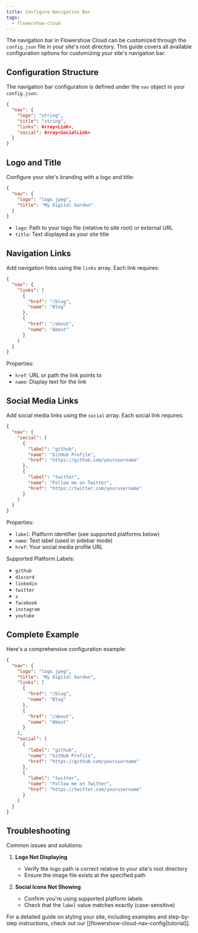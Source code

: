 ```yaml
---
title: Configure Navigation Bar
tags:
  - flowershow-cloud
---
```


The navigation bar in Flowershow Cloud can be customized through the `config.json` file in your site's root directory. This guide covers all available configuration options for customizing your site's navigation bar.

## Configuration Structure

The navigation bar configuration is defined under the `nav` object in your `config.json`:

```json
{
  "nav": {
    "logo": "string",
    "title": "string",
    "links": Array<Link>,
    "social": Array<SocialLink>
  }
}
```

## Logo and Title

Configure your site's branding with a logo and title:

```json
{
  "nav": {
    "logo": "logo.jpeg",
    "title": "My Digital Garden"
  }
}
```

- `logo`: Path to your logo file (relative to site root) or external URL
- `title`: Text displayed as your site title

## Navigation Links

Add navigation links using the `links` array. Each link requires:

```json
{
  "nav": {
    "links": [
      {
        "href": "/blog",
        "name": "Blog"
      },
      {
        "href": "/about",
        "name": "About"
      }
    ]
  }
}
```

Properties:
- `href`: URL or path the link points to
- `name`: Display text for the link

## Social Media Links

Add social media links using the `social` array. Each social link requires:

```json
{
  "nav": {
    "social": [
      {
        "label": "github",
        "name": "GitHub Profile",
        "href": "https://github.com/yourusername"
      },
      {
        "label": "twitter",
        "name": "Follow me on Twitter",
        "href": "https://twitter.com/yourusername"
      }
    ]
  }
}
```

Properties:
- `label`: Platform identifier (see supported platforms below)
- `name`: Text label (used in sidebar mode)
- `href`: Your social media profile URL

Supported Platform Labels:
- `github`
- `discord`
- `linkedin`
- `twitter`
- `x`
- `facebook`
- `instagram`
- `youtube`

## Complete Example

Here's a comprehensive configuration example:

```json
{
  "nav": {
    "logo": "logo.jpeg",
    "title": "My Digital Garden",
    "links": [
      {
        "href": "/blog",
        "name": "Blog"
      },
      {
        "href": "/about",
        "name": "About"
      }
    ],
    "social": [
      {
        "label": "github",
        "name": "GitHub Profile",
        "href": "https://github.com/yourusername"
      },
      {
        "label": "twitter",
        "name": "Follow me on Twitter",
        "href": "https://twitter.com/yourusername"
      }
    ]
  }
}
```

## Troubleshooting

Common issues and solutions:

1. **Logo Not Displaying**
   - Verify the logo path is correct relative to your site's root directory
   - Ensure the image file exists at the specified path

2. **Social Icons Not Showing**
   - Confirm you're using supported platform labels
   - Check that the `label` value matches exactly (case-sensitive)

For a detailed guide on styling your site, including examples and step-by-step instructions, check out our [[flowershow-cloud-nav-config|tutorial]].